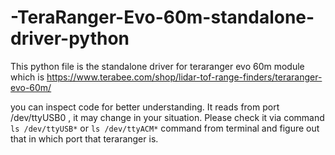 # -TeraRanger-Evo-60m-standalone-driver-python
This python file is the standalone driver for teraranger evo 60m module which is https://www.terabee.com/shop/lidar-tof-range-finders/teraranger-evo-60m/

you can inspect code for better understanding. It reads from port /dev/ttyUSB0 , it may change in your situation. Please check it via command 
`ls /dev/ttyUSB*` or 
`ls /dev/ttyACM*` command from terminal and figure out that in which port that teraranger is.

